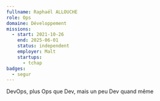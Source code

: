 ```yaml
---
fullname: Raphaël ALLOUCHE
role: Ops
domaine: Développement
missions:
  - start: 2021-10-26
    end: 2025-06-01
    status: independent
    employer: Malt
    startups:
      - tchap
badges:
  - segur
---
```

DevOps, plus Ops que Dev, mais un peu Dev quand même

